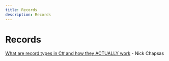 ```yaml
---
title: Records
description: Records
---
```


# Records

[What are record types in C# and how they ACTUALLY work](https://www.youtube.com/watch?v=9v6RENPk5iM) - Nick Chapsas
